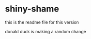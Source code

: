 shiny-shame
===========
this is the readme file for this version

donald duck is making a random change
